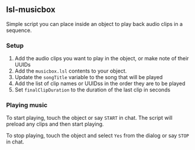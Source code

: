 ## lsl-musicbox
Simple script you can place inside an object to play back audio clips in a sequence.

### Setup
1. Add the audio clips you want to play in the object, or make note of their UUIDs
2. Add the `musicbox.lsl` contents to your object.
3. Update the `songTitle` variable to the song that will be played
4. Add the list of clip names or UUIDss in the order they are to be played
5. Set `finalClipDuration` to the duration of the last clip in seconds

### Playing music
To start playing, touch the object or say `START` in chat. The script will preload any clips and then start playing.

To stop playing, touch the object and select `Yes` from the dialog or say `STOP` in chat.
